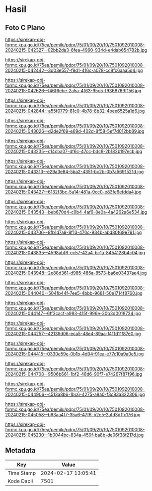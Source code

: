 # Hasil

## Foto C Plano

https://sirekap-obj-formc.kpu.go.id/75ea/pemilu/pdpr/75/01/09/20/10/7501092010008-20240215-042327--02bb2da3-6fea-4960-934d-e4dab654782b.jpg

https://sirekap-obj-formc.kpu.go.id/75ea/pemilu/pdpr/75/01/09/20/10/7501092010008-20240215-042442--3d03e557-f9d1-416c-a078-cc8fc6aaa5d4.jpg

https://sirekap-obj-formc.kpu.go.id/75ea/pemilu/pdpr/75/01/09/20/10/7501092010008-20240215-042626--f46f6ebe-2a5a-4f63-95c5-f9368769f156.jpg

https://sirekap-obj-formc.kpu.go.id/75ea/pemilu/pdpr/75/01/09/20/10/7501092010008-20240215-042844--a55f0779-81c0-4b78-8b32-4bee6525a1d6.jpg

https://sirekap-obj-formc.kpu.go.id/75ea/pemilu/pdpr/75/01/09/20/10/7501092010008-20240215-043026--d2de2f69-e69d-402d-8f58-5ef7d012bb89.jpg

https://sirekap-obj-formc.kpu.go.id/75ea/pemilu/pdpr/75/01/09/20/10/7501092010008-20240215-043235--c14cba07-df6c-47cc-bdc8-2b183b197ecb.jpg

https://sirekap-obj-formc.kpu.go.id/75ea/pemilu/pdpr/75/01/09/20/10/7501092010008-20240215-043313--e29a3e84-5ba2-435f-bc2b-0b7a5691521d.jpg

https://sirekap-obj-formc.kpu.go.id/75ea/pemilu/pdpr/75/01/09/20/10/7501092010008-20240215-043427--6132f3bc-5a14-481a-9cc0-e83fe6efdda4.jpg

https://sirekap-obj-formc.kpu.go.id/75ea/pemilu/pdpr/75/01/09/20/10/7501092010008-20240215-043543--beb670d4-c9b4-4af6-8e0a-4a4262a6e534.jpg

https://sirekap-obj-formc.kpu.go.id/75ea/pemilu/pdpr/75/01/09/20/10/7501092010008-20240215-043706--8fb1d7a9-8f13-470c-934b-abd80f69e791.jpg

https://sirekap-obj-formc.kpu.go.id/75ea/pemilu/pdpr/75/01/09/20/10/7501092010008-20240215-043835--4598abf6-ec57-42a4-bc1a-8454128b4c04.jpg

https://sirekap-obj-formc.kpu.go.id/75ea/pemilu/pdpr/75/01/09/20/10/7501092010008-20240215-043948--2e88d361-d985-485a-8573-ba6e03437ae4.jpg

https://sirekap-obj-formc.kpu.go.id/75ea/pemilu/pdpr/75/01/09/20/10/7501092010008-20240215-044040--504fb44f-7ee5-4bbb-9681-50e1714f8760.jpg

https://sirekap-obj-formc.kpu.go.id/75ea/pemilu/pdpr/75/01/09/20/10/7501092010008-20240215-044147--6ff3cacf-a983-415f-996e-30b3d0018734.jpg

https://sirekap-obj-formc.kpu.go.id/75ea/pemilu/pdpr/75/01/09/20/10/7501092010008-20240215-044257--42139d06-eca5-48e4-89aa-f411d11f87e0.jpg

https://sirekap-obj-formc.kpu.go.id/75ea/pemilu/pdpr/75/01/09/20/10/7501092010008-20240215-044415--0330e59e-0b1b-4d04-91ea-e77c10a9a0e5.jpg

https://sirekap-obj-formc.kpu.go.id/75ea/pemilu/pdpr/75/01/09/20/10/7501092010008-20240215-044708--9506b661-1bf2-48d6-90f7-e74267f87f96.jpg

https://sirekap-obj-formc.kpu.go.id/75ea/pemilu/pdpr/75/01/09/20/10/7501092010008-20240215-044906--c513a8b6-1bc6-4275-a8a0-f3c83a322306.jpg

https://sirekap-obj-formc.kpu.go.id/75ea/pemilu/pdpr/75/01/09/20/10/7501092010008-20240215-045058--b63aa4f7-35a6-47f6-b2e5-2afd3d1fc176.jpg

https://sirekap-obj-formc.kpu.go.id/75ea/pemilu/pdpr/75/01/09/20/10/7501092010008-20240215-045230--1b0044bc-834a-450f-ba8b-de06f38f217d.jpg


## Metadata

| Key        | Value               |
| ---------- | ------------------- |
| Time Stamp | 2024-02-17 13:05:41 |
| Kode Dapil | 7501                |




